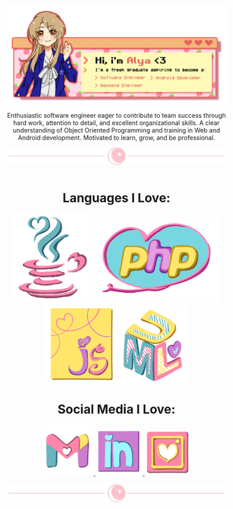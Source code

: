 <div align="center">
  <img src="https://github.com/aylafiryal/aylafiryal/blob/main/assets/github2.png">
    </br>
  <p>Enthusiastic software engineer eager to contribute to team success through hard work, attention to detail, and excellent organizational skills. A clear understanding of Object Oriented Programming and training in Web and Android development. Motivated to learn, grow, and be professional.<p>
</div>

<!-- - Divider -->
<div align="center">
  <img src="https://github.com/aylafiryal/aylafiryal/blob/main/assets/tumblr_ff2adb4ad02d2a074da3af11b2b2d949_5348c60f_2048.png">
</div>
</br>

<!-- - Languages I Love: -->
<div align="center">
  <h1>Languages I Love:</h1>
  <img  alt="JAVA" width="179" hight="203" src="https://github.com/aylafiryal/aylafiryal/blob/main/assets/java.png" />
  <img  alt="PHP" width="287" hight="114" src="https://github.com/aylafiryal/aylafiryal/blob/main/assets/php.png" />
  <img  alt="Javascript" width="164" hight="203" src="https://github.com/aylafiryal/aylafiryal/blob/main/assets/javas.png" />
  <img  alt="UML" width="156" hight="204" src="https://github.com/aylafiryal/aylafiryal/blob/main/assets/uml.png" />
</div>

<!-- - Things i Love: -->
<!-- - Object Oriented Programming -->
<!-- - Draw -->
<!-- - Kyle Broflovski -->
<!-- - Cheese -->

<!-- - Social Media I Love: -->
<div align="center">
  <h1>Social Media I Love:</h1>
  <a href="mailto:auliafiryalsyarifa@gmail.com">
    <img  alt="Linkedin" width="119" hight="143" src="https://github.com/aylafiryal/aylafiryal/blob/main/assets/mail.png" />
  </a>
  <a href="https://www.linkedin.com/in/aylafiryal/">
    <img  alt="Linkedin" width="109" hight="117" src="https://github.com/aylafiryal/aylafiryal/blob/main/assets/ln.png" />
  </a>
  <a href="https://www.instagram.com/aylafiryal/">
    <img  alt="Instagram" width="107" hight="105" src="https://github.com/aylafiryal/aylafiryal/blob/main/assets/ig.png" />
  </a>
</div>
</br>

<!-- - Divider -->
<div align="center">
  <img src="https://github.com/aylafiryal/aylafiryal/blob/main/assets/tumblr_ff2adb4ad02d2a074da3af11b2b2d949_5348c60f_2048.png">
</div>
